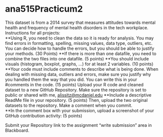 # ana515Practicum2
This dataset is from a 2014 survey that measures attitudes towards mental health and frequency of mental health disorders in the tech workplace. 
Instructions for all projects:  
**Using R, you need to clean the data so it is ready for analysis. You may find errors in formatting, spelling, missing values, data type, outliers, etc. You can decide how to handle the errors, but you should be able to justify your methods. (30 Points) 
**If there is more than one datafile, you need to combine the two files into one datafile. (5 points) 
**You should include visuals (histogram, boxplot, graphs, …) for at least 2 variables. (10 points) 
**Your code must include comments to describe what is being done. When dealing with missing data, outliers and errors, make sure you justify why you handled them the way that you did. You can write this in your #comments in the code. (15 points) 
Upload your R code and cleaned dataset to a new GitHub Repository. Make sure the repository is set to public or shared with me, alissitz@mcdaniel.edu 
**Include a descriptive ReadMe file in your repository. (5 points) 
Then, upload the two original datasets to the repository. Make a comment when you commit.  
**In the comment box with your submission, upload a screenshot of your GitHub contribution activity: (5 points) 
 
Submit your Repository link to the assignment “write submission” area in Blackboard. 
